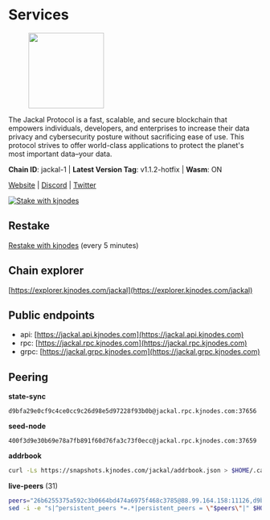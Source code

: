 # Services

<figure><img src="https://raw.githubusercontent.com/kj89/testnet_manuals/main/pingpub/logos/jackal.png" width="150" alt=""><figcaption></figcaption></figure>

The Jackal Protocol is a fast, scalable, and secure blockchain that empowers  individuals, developers, and enterprises to increase their data privacy and  cybersecurity posture without sacrificing ease of use. This protocol strives  to offer world-class applications to protect the planet's most important data–your data.

**Chain ID**: jackal-1 | **Latest Version Tag**: v1.1.2-hotfix | **Wasm**: ON

[Website](https://jackalprotocol.com) | [Discord](https://discord.com/invite/5GKym3p6rj) | [Twitter](https://twitter.com/Jackal_Protocol)

[![Stake with kjnodes](https://i.ibb.co/cr44Q8j/button-stake-with-kjnodes.png)](https://restake.app/jackal/jklvaloper1tr3wm3mdkz0tda6t7vavqnn7fe2g4un0f67xmt)

## Restake

[Restake with kjnodes](https://restake.app/jackal/jklvaloper1tr3wm3mdkz0tda6t7vavqnn7fe2g4un0f67xmt) (every 5 minutes)
## Chain explorer
[https://explorer.kjnodes.com/jackal](https://explorer.kjnodes.com/jackal)

## Public endpoints

* api: [https://jackal.api.kjnodes.com](https://jackal.api.kjnodes.com)
* rpc: [https://jackal.rpc.kjnodes.com](https://jackal.rpc.kjnodes.com)
* grpc: [https://jackal.grpc.kjnodes.com](https://jackal.grpc.kjnodes.com)

## Peering

**state-sync**

```text
d9bfa29e0cf9c4ce0cc9c26d98e5d97228f93b0b@jackal.rpc.kjnodes.com:37656
```

**seed-node**

```text
400f3d9e30b69e78a7fb891f60d76fa3c73f0ecc@jackal.rpc.kjnodes.com:37659
```

**addrbook**
```bash
curl -Ls https://snapshots.kjnodes.com/jackal/addrbook.json > $HOME/.canine/config/addrbook.json
```

**live-peers** (31)
```bash
peers="26b6255375a592c3b0664bd474a6975f468c3785@88.99.164.158:11126,d9bfa29e0cf9c4ce0cc9c26d98e5d97228f93b0b@65.109.88.38:37656,55df88ae25223565af42ccd6b3b558b8e70bba31@213.239.216.252:26656,399068f8371dce4ae5d7cd7da2c965e765e68f4b@65.108.238.102:17556,ff7ab7fdac43752163f141809b61c67eba837cb4@65.108.97.58:37656,ad8afbc89ac64db1ee99fdd904cbd48876d44b7d@195.3.222.240:26256,11c23c5341d0ac69f9ebb3be9afa7fe0e134ece0@94.79.54.137:28656,9bcaee1ad957fa75f60a6dd9d8870e53220794a9@104.37.187.214:60756,c2842c76779913e05fa4256e3caab852e1782951@202.61.194.254:60756,ff94a29e02de8369faf37c76d3c97684bbd51bd6@185.16.38.165:17556,84abbfb6912262fa129ff65e4b56107820a00d65@135.181.214.121:31656,24d557203af1734d8a9e94d1819f0920ee66845c@185.252.235.83:27656,a79da224ad9d4501dbf1d547986ebec55d56b951@135.181.128.114:17556,dd7e72f0a71476e51c0a601a40d6fc02a1ae1a95@65.108.6.45:60856,173c43436e2287f3660c344a5fd2386da4a61968@65.109.92.241:11126,68b81df146d915f599775a18953bbefbd49d024a@193.70.33.64:17556,dd3cab79ffae0aed4f519503b66e9403c69eeb14@85.237.193.101:25565,b08a57014e190c241bd1ef5705bfc93625742030@65.21.77.173:26656,35986ec8d12abb75a2cd85b3102cee012dd90dd0@89.245.24.78:20356,0faa7f1099de2e02deebe09fcb52863056333265@144.202.72.17:26616,66ccc1f81b9922ea33fed598c77b491761d79cbb@65.108.77.250:36656,e08efc0b0e15e4d8eacf0f4ed5e52f6e9bdc312d@144.76.97.251:36156,6fb595ce8c3a58ce4498537ddfe5333f36a24957@38.242.250.7:26646,39b55b1c49ad0994bbead006be40d9c84b0bf2d4@78.107.253.133:28656,1f30e644ddd8edf310cbd9be4ac07b604eed581e@66.85.134.170:26676,519f2b648a2a8794ac33b195f39b6d836e09f8f2@131.153.154.13:26656,289c3e984194ac2ccaa74e201147010648e90970@195.3.223.108:26656,ebc272824924ea1a27ea3183dd0b9ba713494f83@95.214.55.198:26906,d39fecbc409541de13fa644d90066d4dabe08262@95.165.89.222:24475,7adbbe1a5f867a0befcf1fd94f395dd8257d718f@73.40.151.121:15656,f97a75fb69d3a5fe893dca7c8d238ccc0bd66a8f@94.23.23.189:6969"
sed -i -e "s|^persistent_peers *=.*|persistent_peers = \"$peers\"|" $HOME/.canine/config/config.toml
```
